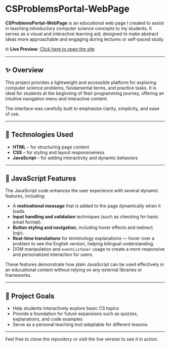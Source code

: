 # CSProblemsPortal-WebPage

**CSProblemsPortal-WebPage** is an educational web page I created to assist in teaching introductory computer science concepts to my students. It serves as a visual and interactive learning aid, designed to make abstract ideas more approachable and engaging during lectures or self-paced study.

🌐 **Live Preview**: [Click here to open the site](https://cs-problems-portal-web-page-v26i-git-main-vladluca70s-projects.vercel.app)

---

## ✨ Overview

This project provides a lightweight and accessible platform for exploring computer science problems, fundamental terms, and practice tasks. It is ideal for students at the beginning of their programming journey, offering an intuitive navigation menu and interactive content.

The interface was carefully built to emphasize clarity, simplicity, and ease of use.

---

## 🔧 Technologies Used

- **HTML** – for structuring page content
- **CSS** – for styling and layout responsiveness
- **JavaScript** – for adding interactivity and dynamic behaviors

---

## 📌 JavaScript Features

The JavaScript code enhances the user experience with several dynamic features, including:

- A **motivational message** that is added to the page dynamically when it loads.
- **Input handling and validation** techniques (such as checking for basic email format).
- **Button styling and navigation**, including hover effects and redirect logic.
- **Real-time translations** for terminology explanations — hover over a problem to see the English version, helping bilingual understanding.
- DOM manipulation and `eventListener` usage to create a more responsive and personalized interaction for users.

These features demonstrate how plain JavaScript can be used effectively in an educational context without relying on any external libraries or frameworks.

---

## 📁 Project Goals

- Help students interactively explore basic CS topics
- Provide a foundation for future expansions such as quizzes, explanations, and code examples
- Serve as a personal teaching tool adaptable for different lessons

---

Feel free to clone the repository or visit the live version to see it in action.
